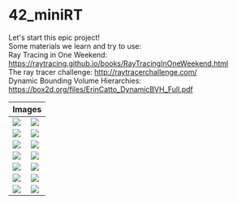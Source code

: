# 42_miniRT
Let's start this epic project!   
Some materials we learn and try to use:   
Ray Tracing in One Weekend: https://raytracing.github.io/books/RayTracingInOneWeekend.html   
The ray tracer challenge: http://raytracerchallenge.com/  
Dynamic Bounding Volume Hierarchies: https://box2d.org/files/ErinCatto_DynamicBVH_Full.pdf   

<table align=center>
	<thead>
		<tr>
			<th colspan=2>Images</th>
		</tr>
	</thead>
	<tbody>
		<tr>
			<td><image src="asserts/sphere.png"></td>
			<td><image src="asserts/cone.png"></td>
		</tr>
		<tr>
			<td><image src="asserts/cylinder.png"></td>
			<td><image src="asserts/planes.png"></td>
		</tr>
		<tr>
			<td><image src="asserts/multi_lights.png"></td>
			<td><image src="asserts/bubbles.png"></td>
		</tr>
		<tr>
			<td><image src="asserts/glass.png"></td>
			<td><image src="asserts/mirrors.png"></td>
		</tr>
		<tr>
			<td><image src="asserts/snowman_metal.png"></td>
			<td><image src="asserts/stickman.png"></td>
		</tr>
		<tr>
			<td><image src="asserts/sphere_checkboard.png"></td>
			<td><image src="asserts/octagon.png"></td>
		</tr>
		<tr>
			<td><image src="asserts/solar.png"></td>
			<td><image src="asserts/earth.png"></td>
		</tr>
	</tbody>
</table>


